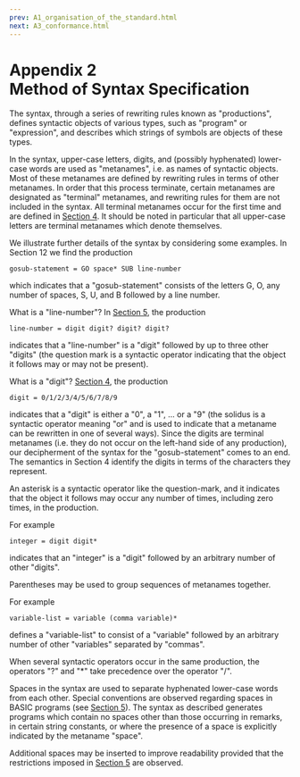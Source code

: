 ```yaml
---
prev: A1_organisation_of_the_standard.html
next: A3_conformance.html
---
```


# Appendix 2<br>Method of Syntax Specification

The syntax, through a series of rewriting rules known as "productions", defines syntactic objects of various types, such
as "program" or "expression", and describes which strings of symbols are objects of these types. 

In the syntax, upper-case letters, digits, and (possibly hyphenated) lower-case words are used as "metanames", i.e. as
names of syntactic objects. Most of these metanames are defined by rewriting rules in terms of other metanames. In order
that this process terminate, certain metanames are designated as "terminal" metanames, and rewriting rules for them are
not included in the syntax. All terminal metanames occur for the first time and are defined in 
[Section 4](4_characters_and_strings.md). It should be noted in particular that all upper-case letters are terminal 
metanames which denote themselves. 

We illustrate further details of the syntax by considering some examples. In Section 12 we find the production 

    gosub-statement = GO space* SUB line-number

which indicates that a "gosub-statement" consists of the letters G, O, any number of spaces, S, U, and B followed by a 
line number.

What is a "line-number"? In [Section 5](5_programs.md), the production 

    line-number = digit digit? digit? digit?

indicates that a "line-number" is a "digit" followed by up to three other "digits" (the question mark is a syntactic 
operator indicating that the object it follows may or may not be present). 

What is a "digit"? [Section 4](4_characters_and_strings.md), the production

    digit = 0/1/2/3/4/5/6/7/8/9 

indicates that a "digit" is either a "0", a "1", ... or a "9" (the solidus is a syntactic operator meaning "or" and is
used to indicate that a metaname can be rewritten in one of several ways). Since the digits are terminal metanames (i.e.
they do not occur on the left-hand side of any production), our decipherment of the syntax for the "gosub-statement"
comes to an end. The semantics in Section 4 identify the digits in terms of the characters they represent.

An asterisk is a syntactic operator like the question-mark, and it indicates that the object it follows may occur any
number of times, including zero times, in the production. 

For example

    integer = digit digit*

indicates that an "integer" is a "digit" followed by an arbitrary number of other "digits".

Parentheses may be used to group sequences of metanames together. 

For example

    variable-list = variable (comma variable)* 

defines a "variable-list" to consist of a "variable" followed by an arbitrary number of other "variables" separated by
"commas". 

When several syntactic operators occur in the same production, the operators "?" and "*" take precedence over the
operator "/". 

Spaces in the syntax are used to separate hyphenated lower-case words from each other. Special conventions are observed
regarding spaces in BASIC programs (see [Section 5](5_programs.md)). The syntax as described generates programs which
contain no spaces other than those occurring in remarks, in certain string constants, or where the presence of a space
is explicitly indicated by the metaname "space". 

Additional spaces may be inserted to improve readability provided that the restrictions imposed in 
[Section 5](5_programs.md) are observed.
